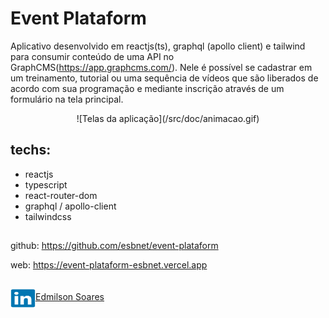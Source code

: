 # Event Plataform

Aplicativo desenvolvido em reactjs(ts), graphql (apollo client) e tailwind para consumir conteúdo de uma API no GraphCMS(https://app.graphcms.com/). Nele é possível se cadastrar em um treinamento, tutorial ou uma sequência de vídeos que são liberados de acordo com sua programação e mediante inscrição através de um formulário na tela principal.

<center> ![Telas da aplicação](/src/doc/animacao.gif) </center>

## techs: 
- reactjs
- typescript
- react-router-dom
- graphql / apollo-client
- tailwindcss 

## 
github:  https://github.com/esbnet/event-plataform

web: https://event-plataform-esbnet.vercel.app

## 
<a href="https://www.linkedin.com/in/edmilson-soares/">
<img align="center" alt="esbdev-PHP" height="30" width="40" src="https://raw.githubusercontent.com/devicons/devicon/master/icons/linkedin/linkedin-original.svg">Edmilson Soares </a>

